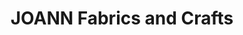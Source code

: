 ---
title: "JOANN Fabrics and Crafts"
url: /westgate-mall/joann-fabrics-and-crafts/
shop: Basteln
---